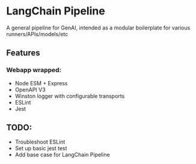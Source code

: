 # LangChain Pipeline
A general pipeline for GenAI, intended as a modular boilerplate for various runners/APIs/models/etc

## Features
### Webapp wrapped:
- Node ESM + Express
- OpenAPI V3
- Winston logger with configurable transports
- ESLint
- Jest

## TODO:
- Troubleshoot ESLint
- Set up basic jest test
- Add base case for LangChain Pipeline
